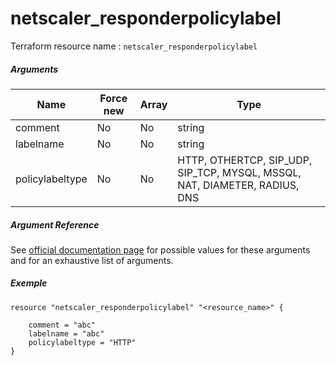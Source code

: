# netscaler_responderpolicylabel

Terraform resource name : ```netscaler_responderpolicylabel```

##### Arguments

| Name | Force new | Array | Type |
|----|----|----|----|
|comment|No|No|string|
|labelname|No|No|string|
|policylabeltype|No|No|HTTP, OTHERTCP, SIP_UDP, SIP_TCP, MYSQL, MSSQL, NAT, DIAMETER, RADIUS, DNS|

##### Argument Reference

See [official documentation page](https://developer-docs.citrix.com/projects/netscaler-nitro-api/en/11.0/configuration/responder/responderpolicylabel/responderpolicylabel/) for possible values for these arguments and for an exhaustive list of arguments.

##### Exemple

```
resource "netscaler_responderpolicylabel" "<resource_name>" {

    comment = "abc"
    labelname = "abc"
    policylabeltype = "HTTP"
}
```

